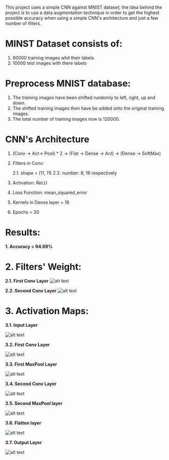 
This project uses a simple CNN against MNIST dataset; the idea behind the project is to use a data augmentation technique in order to get the highest possible accuracy when using a simple CNN's architecture and just a few number of filters.

# MINST Dataset consists of:

  1. 60000 training images whit their labels
  2. 10000 test images with there labels

# Preprocess MNIST database:
  1. The training images have been shifted rundomly to left, right, up and down.
  2. The shifted training images then have be added onto the original training images.
  3. The total number of training images now is 120000.
  
# CNN's Architecture
  1. (Conv -> Act-> Pool) * 2 -> (Flat -> Dense -> Act) -> (Dense -> SoftMax)
  2. Filters in Conv:
  
      2.1. shape = (11, 11)
      2.2. number: 8, 16 respectively
  3. Activation: ReLU
  4. Loss Function: mean_squared_error
  5. Kernels in Dense layer = 16
  6. Epochs = 20

# Results:

**1. Accuracy = 94.69%**

# 2. Filters' Weight:

**2.1. First Conv Layer**
 ![alt text](https://raw.githubusercontent.com/masjadaan/CNN_MINST/master/Weights_Conv1.png)
 
 **2.2. Second Conv Layer**
  ![alt text](https://raw.githubusercontent.com/masjadaan/CNN_MINST/master/Weights_Conv2.png)
  
# 3. Activation Maps:

  **3.1. Input Layer**
  
  ![alt text](https://raw.githubusercontent.com/masjadaan/CNN_MINST/master/InputLayer.png)
  
  **3.2. First Conv Layer**
  
  ![alt text](https://raw.githubusercontent.com/masjadaan/CNN_MINST/master/Conv1.png)
  
  **3.3. First MaxPool Layer**
  
  ![alt text](https://raw.githubusercontent.com/masjadaan/CNN_MINST/master/MaxPool_1.png)
  
  **3.4. Second Conv Layer**
  
  ![alt text](https://github.com/masjadaan/CNN_MINST/blob/master/Conv_2.png)
  
  **3.5. Second MaxPool layer**
  
  ![alt text](https://raw.githubusercontent.com/masjadaan/CNN_MINST/master/MaxPool_2.png)
  
  **3.6. Flatten layer**
  
  ![alt text](https://raw.githubusercontent.com/masjadaan/CNN_MINST/master/Flatten.png)
  
  **3.7. Output Layer**
  
  ![alt text](https://raw.githubusercontent.com/masjadaan/CNN_MINST/master/Dense.png)
  
